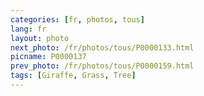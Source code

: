 ```yaml
---
categories: [fr, photos, tous]
lang: fr
layout: photo
next_photo: /fr/photos/tous/P0000133.html
picname: P0000137
prev_photo: /fr/photos/tous/P0000159.html
tags: [Giraffe, Grass, Tree]
---
```

